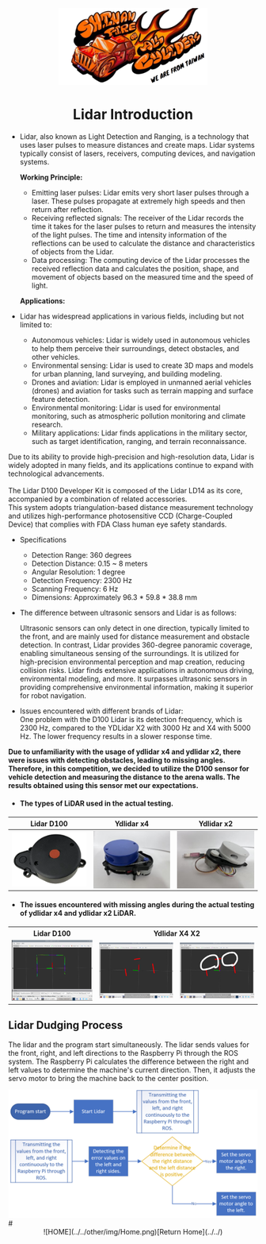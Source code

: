 <div align="center"><img src="../../other/img/logo.png" width="300" alt=" logo"></div>

# <div align="center">Lidar Introduction</div> 
- Lidar, also known as Light Detection and Ranging, is a technology that uses laser pulses to measure distances and create maps. Lidar systems typically consist of lasers, receivers, computing devices, and navigation systems.

    __Working Principle:__
  - Emitting laser pulses: Lidar emits very short laser pulses through a laser. These pulses propagate at extremely high speeds and then return after reflection.  
  - Receiving reflected signals: The receiver of the Lidar records the time it takes for the laser pulses to return and measures the intensity of the light pulses. The time and intensity information of the reflections can be used to calculate the distance and characteristics of objects from the Lidar.  
  - Data processing: The computing device of the Lidar processes the received reflection data and calculates the position, shape, and movement of objects based on the measured time and the speed of light.

  __Applications:__  
- Lidar has widespread applications in various fields, including but not limited to:  
  - Autonomous vehicles: Lidar is widely used in autonomous vehicles to help them perceive their surroundings, detect obstacles, and other vehicles.  
  - Environmental sensing: Lidar is used to create 3D maps and models for urban planning, land surveying, and building modeling.  
  - Drones and aviation: Lidar is employed in unmanned aerial vehicles (drones) and aviation for tasks such as terrain mapping and surface feature detection.  
  - Environmental monitoring: Lidar is used for environmental monitoring, such as atmospheric pollution monitoring and climate research.  
  - Military applications: Lidar finds applications in the military sector, such as target identification, ranging, and terrain reconnaissance.  

Due to its ability to provide high-precision and high-resolution data, Lidar is widely adopted in many fields, and its applications continue to expand with technological advancements.  
<br>
The Lidar D100 Developer Kit is composed of the Lidar LD14 as its core, accompanied by a combination of related accessories.
<br>
This system adopts triangulation-based distance measurement technology and utilizes high-performance photosensitive CCD (Charge-Coupled Device) that complies with FDA Class human eye safety standards.  

- Specifications
  - Detection Range: 360 degrees
  - Detection Distance: 0.15 ~ 8 meters
  - Angular Resolution: 1 degree
  - Detection Frequency: 2300 Hz
  - Scanning Frequency: 6 Hz
  - Dimensions: Approximately 96.3 * 59.8 * 38.8 mm
- The difference between ultrasonic sensors and Lidar is as follows:

  Ultrasonic sensors can only detect in one direction, typically limited to the front, and are mainly used for distance measurement and obstacle detection. In contrast, Lidar provides 360-degree panoramic coverage, enabling simultaneous sensing of the surroundings. It is utilized for high-precision environmental perception and map creation, reducing collision risks. Lidar finds extensive applications in autonomous driving, environmental modeling, and more. It surpasses ultrasonic sensors in providing comprehensive environmental information, making it superior for robot navigation.

- Issues encountered with different brands of Lidar:  
One problem with the D100 Lidar is its detection frequency, which is 2300 Hz, compared to the YDLidar X2 with 3000 Hz and X4 with 5000 Hz. The lower frequency results in a slower response time.  

__Due to unfamiliarity with the usage of ydlidar x4 and ydlidar x2, there were issues with detecting obstacles, leading to missing angles. Therefore, in this competition, we decided to utilize the D100 sensor for vehicle detection and measuring the distance to the arena walls. The results obtained using this sensor met our expectations.__

- #### The types of LiDAR used in the actual testing.
<div align="center">
    
|  Lidar D100    |  Ydlidar x4  |   Ydlidar x2    |      
| :----: | :----: | :----:|
|<img src="../Assembly_Instructions/img/Lidar-D100.png" width = "250" height = "" alt="lidar D100  " align=center />|<img src="./img/Lidar_X2.jpg" width = "250" height = "" alt=" ydlidar x4" align=center />|<img src="./img/Lidar_X4.jpg" width = "250" height = "" alt="ydlidar x2" align=center />|
</div> 

- #### The issues encountered with missing angles during the actual testing of ydlidar x4 and ydlidar x2 LiDAR.<br>

<div align="center">
 <table>
    <tr align="center">
    <th> Lidar D100</th>
    <th colspan="2">Ydlidar X4 X2</th>
    </tr>
    <tr align="center">
    <td><img src="./img/D100.png" width = "400" height = "" alt="D100"  /></td>
    <td><img src="./img/Lidar_X2_X4_error1.jpg" width = "400" height = "" alt="ydlidar x4 X2偵測缺角"  /></td>
    <td><img src="./img/Lidar_X2_X4_error.jpg" width = "400" height = "" alt="ydlidar x4 X2偵測缺角" /></td>
    </tr>
</table>  
 
</div> 

## Lidar Dudging Process


The lidar and the program start simultaneously. The lidar sends values for the front, right, and left directions to the Raspberry Pi through the ROS system. The Raspberry Pi calculates the difference between the right and left values to determine the machine's current direction. Then, it adjusts the servo motor to bring the machine back to the center position.
<div align=center><img src="./img/Lidar.png"></div>
# <div align="center">![HOME](../../other/img/Home.png)[Return Home](../../)</div>  
